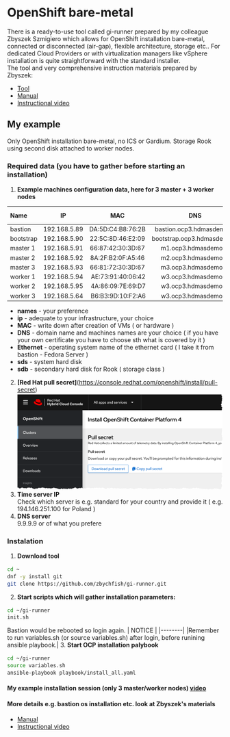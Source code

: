 # OpenShift bare-metal
There is a ready-to-use tool called gi-runner prepared by my colleague Zbyszek Szmigiero which allows for OpenShift installation bare-metal, connected or disconnected (air-gap), flexible architecture, storage etc.. For dedicated Cloud Providers or with virtualization managers like vSphere installation is quite straightforward with the standard installer.  
The tool and very comprehensive instruction materials prepared by Zbyszek:
- [Tool](https://github.com/zbychfish/gi-runner)
- [Manual](https://guardiumnotes.wordpress.com/2021/09/09/automation-of-openshift-and-guardium-insights-installation-on-bare-metal/#1b)
- [Instructional video](https://www.youtube.com/watch?v=i3HqJqFvs2s&t=1226s)
## My example
Only OpenShift installation bare-metal, no ICS or Gardium. Storage Rook using second disk attached to worker nodes.
### Required data (you have to gather before starting an installation)
1. **Example machines configuration data, here for 3 master + 3 worker nodes**
  
| Name         | IP             | MAC               |  DNS                       |Ethernet   |sda (GB) |sdb (GB)|
| :---         |     :---:      |     :---:         |     :---:                  |   :---:   |   :---: | :---:  |
| bastion      | 192.168.5.89   | DA:5D:C4:B8:76:2B |bastion.ocp3.hdmasdemo.pl   |ens18      | 300     |   -    |
| bootstrap    | 192.168.5.90   | 22:5C:8D:46:E2:09 |bootstrap.ocp3.hdmasdemo.pl |           | 120     |   -    |
| master 1     | 192.168.5.91   | 66:87:42:30:3D:67 |m1.ocp3.hdmasdemo.pl        |           | 120     |   -    |
| master 2     | 192.168.5.92   | 8A:2F:B2:0F:A5:46 |m2.ocp3.hdmasdemo.pl        |           | 120     |   -    |
| master 3     | 192.168.5.93   | 66:81:72:30:3D:67 |m3.ocp3.hdmasdemo.pl        |           | 120     |   -    |
| worker 1     | 192.168.5.94   | AE:73:91:40:06:42 |w3.ocp3.hdmasdemo.pl        |           | 120     |   500  |
| worker 2     | 192.168.5.95   | 4A:86:09:7E:69:D7 |w3.ocp3.hdmasdemo.pl        |           | 120     |   500  |
| worker 3     | 192.168.5.64   | B6:B3:9D:10:F2:A6 |w3.ocp3.hdmasdemo.pl        |           | 120     |   500  |
- **names** - your preference
- **ip** - adequate to your infrastructure, your choice
- **MAC** - write down after creation of VMs ( or hardware )
- **DNS** - domain name and machines names are your choice ( if you have your own certificate you have to choose sth what is covered by it )
- **Ethernet** - operating system name of the ethernet card ( I take it from bastion - Fedora Server )
- **sds** - system hard disk
- **sdb** - secondary hard disk for Rook ( storage class )
2. **[Red Hat pull secret]**(https://console.redhat.com/openshift/install/pull-secret)
![Red Hat download pull secret page](/img/rh-pull-secret.png)
3. **Time server IP**  
Check which server is e.g. standard for your country and provide it ( e.g. 194.146.251.100 for Poland )
4. **DNS server**  
9.9.9.9 or of what you prefere
### Instalation
1. **Download tool**
```bash
cd ~
dnf -y install git
git clone https://github.com/zbychfish/gi-runner.git
```
2. **Start scripts which will gather installation parameters:**
```bash
cd ~/gi-runner
init.sh
```
Bastion would be rebooted so login again.
| NOTICE |
|--------|
|Remember to run variables.sh (or source variables.sh) after login, before runining ansible playbook.|
3. **Start OCP installation palybook**
```bash
cd ~/gi-runner
source variables.sh
ansible-playbook playbook/install_all.yaml
```
#### My example installation session (only 3 master/worker nodes) [video](https://youtu.be/GUTF_m9SUWw)

#### More details e.g. bastion os installation etc. look at Zbyszek's materials  
- [Manual](https://guardiumnotes.wordpress.com/2021/09/09/automation-of-openshift-and-guardium-insights-installation-on-bare-metal/#1b)  
- [Instructional video](https://www.youtube.com/watch?v=i3HqJqFvs2s&t=1226s)

